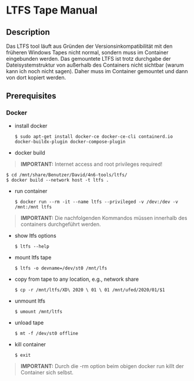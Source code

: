 # LTFS Tape Manual

## Description

Das LTFS tool läuft aus Gründen der Versionsinkompatibilität mit den früheren Windows Tapes 
nicht normal, sondern muss im Container eingebunden werden. Das gemountete LTFS ist trotz 
durchgabe der Dateisystemstruktur von außerhalb des Containers nicht sichtbar (warum kann
ich noch nicht sagen). Daher muss im Container gemountet und dann von dort kopiert werden.

## Prerequisites

### Docker

- install docker

	`$ sudo apt-get install docker-ce docker-ce-cli containerd.io docker-buildx-plugin docker-compose-plugin`

- docker build

> **IMPORTANT:**  Internet access and root privileges required!

	$ cd /mnt/share/Benutzer/David/4n6-tools/ltfs/
	$ docker build --network host -t ltfs .

- run container

	`$ docker run --rm -it --name ltfs --privileged -v /dev:/dev -v /mnt:/mnt ltfs`

> **IMPORTANT:**  Die nachfolgenden Kommandos müssen innerhalb des containers durchgeführt werden.

- show ltfs options

	`$ ltfs --help`

- mount ltfs tape

	`$ ltfs -o devname=/dev/st0 /mnt/lfs`

- copy from tape to any location, e.g., network share

	`$ cp -r /mnt/ltfs/XD\ 2020 \ 01 \ 01 /mnt/ufed/2020/01/$1`

- unmount ltfs

	`$ umount /mnt/ltfs`

- unload tape

	`$ mt -f /dev/st0 offline`

- kill container

    `$ exit`
    
> **IMPORTANT:**  Durch die -rm option beim obigen docker run killt der Container sich selbst.
